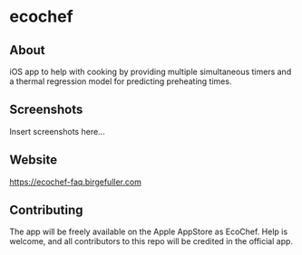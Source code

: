 # ecochef

## About

iOS app to help with cooking by providing multiple simultaneous timers and a thermal regression model for predicting preheating times.

## Screenshots

Insert screenshots here...

## Website

https://ecochef-faq.birgefuller.com

## Contributing

The app will be freely available on the Apple AppStore as EcoChef. Help is welcome, and all contributors to this repo will be credited in the official app. 
